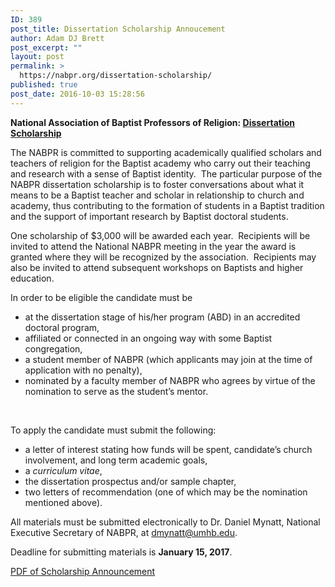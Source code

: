 ```yaml
---
ID: 389
post_title: Dissertation Scholarship Annoucement
author: Adam DJ Brett
post_excerpt: ""
layout: post
permalink: >
  https://nabpr.org/dissertation-scholarship/
published: true
post_date: 2016-10-03 15:28:56
---
```

<strong>National Association of Baptist Professors of Religion: </strong><a href="http://nabpr.org/disssertation/"><strong>Dissertation Scholarship</strong></a>

<u></u>The NABPR is committed to supporting academically qualified scholars and teachers of religion for the Baptist academy who carry out their teaching and research with a sense of Baptist identity.  The particular purpose of the NABPR dissertation scholarship is to foster conversations about what it means to be a Baptist teacher and scholar in relationship to church and academy, thus contributing to the formation of students in a Baptist tradition and the support of important research by Baptist doctoral students.

One scholarship of $3,000 will be awarded each year.  Recipients will be invited to attend the National NABPR meeting in the year the award is granted where they will be recognized by the association.  Recipients may also be invited to attend subsequent workshops on Baptists and higher education.

In order to be eligible the candidate must be

<ul>
    <li>at the dissertation stage of his/her program (ABD) in an accredited doctoral program,</li>
    <li>affiliated or connected in an ongoing way with some Baptist congregation,</li>
    <li>a student member of NABPR (which applicants may join at the time of application with no penalty),</li>
    <li>nominated by a faculty member of NABPR who agrees by virtue of the nomination to serve as the student’s mentor.</li>
</ul>

&nbsp;

To apply the candidate must submit the following:

<ul>
    <li>a letter of interest stating how funds will be spent, candidate’s church involvement, and long term academic goals,</li>
    <li>a <em>curriculum vitae</em>,</li>
    <li>the dissertation prospectus and/or sample chapter,</li>
    <li>two letters of recommendation (one of which may be the nomination mentioned above).</li>
</ul>

All materials must be submitted electronically to Dr. Daniel Mynatt, National Executive Secretary of NABPR, at dmynatt@umhb.edu.

Deadline for submitting materials is <strong>January 15, 2017</strong>.

<a href="http://nabpr.org/wp-content/uploads/2016/10/ScholarshipAnnouncement2017.pdf">PDF of Scholarship Announcement</a>
